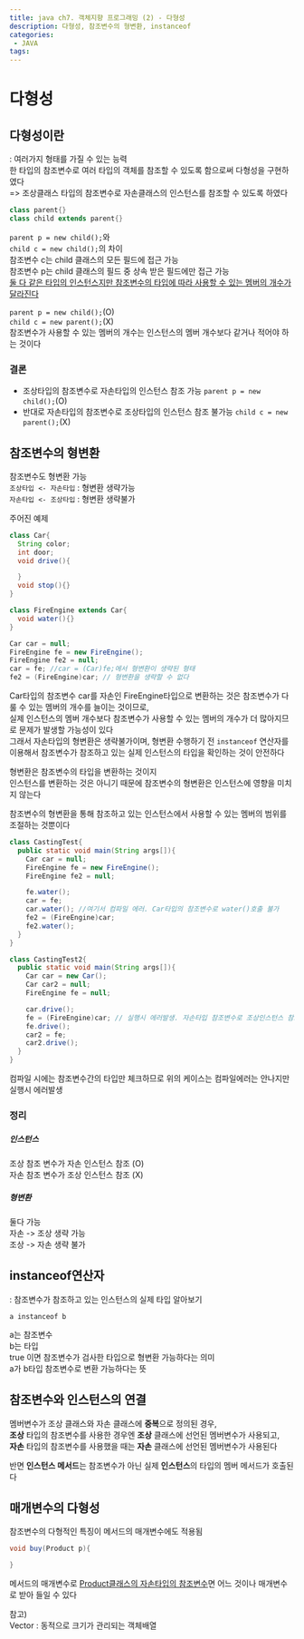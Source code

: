 ```yaml
---
title: java ch7. 객체지향 프로그래밍 (2) - 다형성    
description: 다형성, 참조변수의 형변환, instanceof      
categories:
 - JAVA
tags:
---  
```

# 다형성  
## 다형성이란  
: 여러가지 형태를 가질 수 있는 능력  
한 타입의 참조변수로 여러 타입의 객체를 참조할 수 있도록 함으로써 다형성을 구현하였다  
=> 조상클래스 타입의 참조변수로 자손클래스의 인스턴스를 참조할 수 있도록 하였다  

```JAVA
class parent{}
class child extends parent{}
```
```parent p = new child();```와  
```child c = new child();```의 차이  
참조변수 c는 child 클래스의 모든 필드에 접근 가능  
참조변수 p는 child 클래스의 필드 중 상속 받은 필드에만 접근 가능  
<u>둘 다 같은 타입의 인스턴스지만 참조변수의 타입에 따라 사용할 수 있는 멤버의 개수가 달라진다</u>  


```parent p = new child();```(O)  
```child c = new parent();```(X)  
참조변수가 사용할 수 있는 멤버의 개수는 인스턴스의 멤버 개수보다 같거나 적어야 하는 것이다  

### 결론   
* 조상타입의 참조변수로 자손타입의 인스턴스 참조 가능 ```parent p = new child();```(O)  
* 반대로 자손타입의 참조변수로 조상타입의 인스턴스 참조 불가능 ```child c = new parent();```(X)  

## 참조변수의 형변환  
참조변수도 형변환 가능  
```조상타입 <- 자손타입``` : 형변환 생략가능  
  ```자손타입 <- 조상타입``` : 형변환 생략불가  

주어진 예제  
```JAVA
class Car{
  String color;
  int door;
  void drive(){

  }
  void stop(){}
}

class FireEngine extends Car{
  void water(){}
}
```

```JAVA
Car car = null;
FireEngine fe = new FireEngine();
FireEngine fe2 = null;
car = fe; //car = (Car)fe;에서 형변환이 생략된 형태  
fe2 = (FireEngine)car; // 형변환을 생략할 수 없다  
```  
Car타입의 참조변수 car를 자손인 FireEngine타입으로 변환하는 것은 참조변수가 다룰 수 있는 멤버의 개수를 늘이는 것이므로,  
실제 인스턴스의 멤버 개수보다 참조변수가 사용할 수 있는 멤버의 개수가 더 많아지므로 문제가 발생할 가능성이 있다  
그래서 자손타입의 형변환은 생략불가이며, 형변환 수행하기 전 ```instanceof``` 연산자를 이용해서 참조변수가 참조하고 있는 실제 인스턴스의 타입을 확인하는 것이 안전하다  

형변환은 참조변수의 타입을 변환하는 것이지  
인스턴스를 변환하는 것은 아니기 때문에 참조변수의 형변환은 인스턴스에 영향을 미치지 않는다  

참조변수의 형변환을 통해 참조하고 있는 인스턴스에서 사용할 수 있는 멤버의 범위를 조절하는 것뿐이다  

```JAVA
class CastingTest{
  public static void main(String args[]){
    Car car = null;
    FireEngine fe = new FireEngine();
    FireEngine fe2 = null;

    fe.water();
    car = fe;
    car.water(); //여기서 컴파일 에러. Car타입의 참조변수로 water()호출 불가
    fe2 = (FireEngine)car;
    fe2.water();
  }
}

```

```JAVA
class CastingTest2{
  public static void main(String args[]){
    Car car = new Car();
    Car car2 = null;
    FireEngine fe = null;

    car.drive();
    fe = (FireEngine)car; // 실행시 에러발생. 자손타입 참조변수로 조상인스턴스 참조불가
    fe.drive();
    car2 = fe;
    car2.drive();
  }
}

```
컴파일 시에는 참조변수간의 타입만 체크하므로 위의 케이스는 컴파일에러는 안나지만 실행시 에러발생  

### 정리  
##### 인스턴스  
조상 참조 변수가 자손 인스턴스 참조 (O)  
자손 참조 변수가 조상 인스턴스 참조 (X)  

##### 형변환  
둘다 가능  
자손 -> 조상 생략 가능  
조상 -> 자손 생략 불가

## instanceof연산자  
: 참조변수가 참조하고 있는 인스턴스의 실제 타입 알아보기  

  ```a instanceof b```    

a는 참조변수  
b는 타입  
true 이면 참조변수가 검사한 타입으로 형변환 가능하다는 의미  
a가 b타입 참조변수로 변환 가능하다는 뜻  

## 참조변수와 인스턴스의 연결  
멤버변수가 조상 클래스와 자손 클래스에 **중복**으로 정의된 경우,  
**조상** 타입의 참조변수를 사용한 경우엔 **조상** 클래스에 선언된 멤버변수가 사용되고,  
**자손** 타입의 참조변수를 사용했을 때는 **자손** 클래스에 선언된 멤버변수가 사용된다  

반면 **인스턴스 메서드**는 참조변수가 아닌 실제 **인스턴스**의 타입의 멤버 메서드가 호출된다  

## 매개변수의 다형성  
참조변수의 다형적인 특징이 메서드의 매개변수에도 적용됨  
```JAVA  
void buy(Product p){

}
```  
메서드의 매개변수로 <u>Product클래스의 자손타입의 참조변수</u>면 어느 것이나 매개변수로 받아 들일 수 있다  

참고)  
Vector : 동적으로 크기가 관리되는 객체배열  
